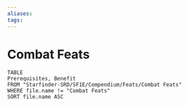 ```yaml
---
aliases: 
tags: 
---
```


# Combat Feats

```dataview
TABLE
Prerequisites, Benefit
FROM "Starfinder-SRD/SF1E/Compendium/Feats/Combat Feats"
WHERE file.name != "Combat Feats"
SORT file.name ASC
```